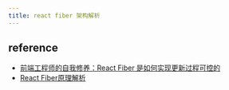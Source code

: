```yaml
---
title: react fiber 架构解析
---
```


## reference
* [前端工程师的自我修养：React Fiber 是如何实现更新过程可控的](https://www.infoq.cn/article/flex4gdzigdmjueq4orw)
* [React Fiber原理解析](https://juejin.cn/post/6844904202267787277)